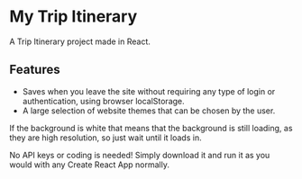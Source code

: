 # My Trip Itinerary
A Trip Itinerary project made in React.

## Features
* Saves when you leave the site without requiring any type of login or authentication, using browser localStorage.
* A large selection of website themes that can be chosen by the user.


If the background is white that means that the background is still loading, as they are high resolution, so just wait until it loads in.

No API keys or coding is needed! Simply download it and run it as you would with any Create React App normally.
